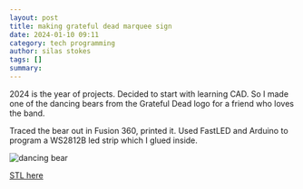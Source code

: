 ```yaml
---
layout: post
title: making grateful dead marquee sign
date: 2024-01-10 09:11
category: tech programming
author: silas stokes
tags: []
summary: 
---
```


2024 is the year of projects. Decided to start with learning CAD. So I made one of the dancing bears from the Grateful Dead logo for a friend who loves the band. 

Traced the bear out in Fusion 360, printed it. Used FastLED and Arduino to program a WS2812B led strip which I glued inside. 

![dancing bear](/assets/images/2024-01-10-dancing-bear-project/dancing-bear.png)


[STL here](https://www.printables.com/model/712830-grateful-dead-dancing-bear-light-marquee)